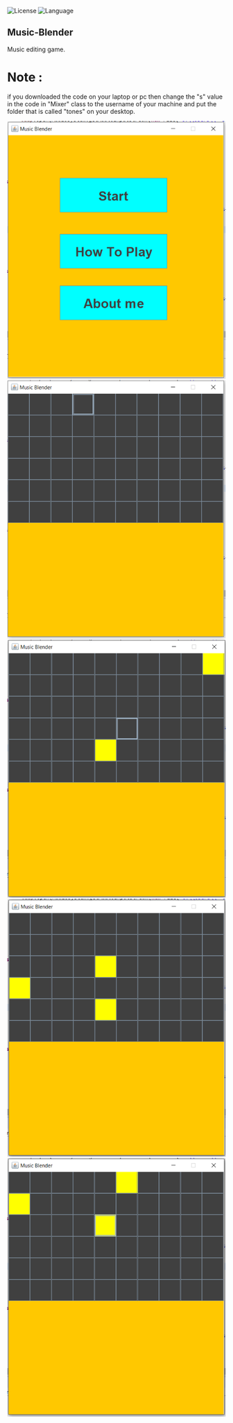 ![License](https://img.shields.io/badge/license-Apache_2.0-blue.svg)
![Language](https://img.shields.io/badge/language-Java%20-red.svg)

## Music-Blender
Music editing game.

# Note : 
if you downloaded the code on your laptop or pc then change the "s" value in the code in "Mixer" class to the username of your machine and put the folder         that is called "tones" on your desktop.

![](Screen%20Shots/1.PNG)
![](Screen%20Shots/2.PNG)
![](Screen%20Shots/3.PNG)
![](Screen%20Shots/4.PNG)
![](Screen%20Shots/5.PNG)
